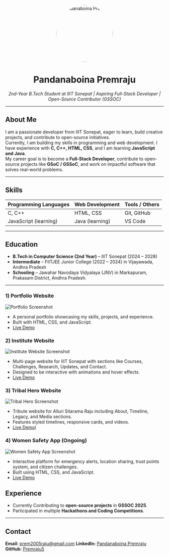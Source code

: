 <!-- ===== Profile Section ===== -->
<p align="center">
 <img src="![premraju](https://github.com/user-attachments/assets/23abb573-0822-42ac-ad60-356db89fb7fa)" alt="Pandanaboina Premraju" width="180" style="border-radius:50%;" />

</p>

<h1 align="center">Pandanaboina Premraju</h1>
<p align="center"><em>2nd-Year B.Tech Student at IIIT Sonepat | Aspiring Full-Stack Developer | Open-Source Contributor (GSSOC)</em></p>

---

<!-- ===== About Me ===== -->
## About Me
I am a passionate developer from IIIT Sonepat, eager to learn, build creative projects, and contribute to open-source initiatives.  
Currently, I am building my skills in programming and web development. I have experience with **C, C++, HTML, CSS**, and I am learning **JavaScript and Java**.  
My career goal is to become a **Full-Stack Developer**, contribute to open-source projects like **GSoC / GSSoC**, and work on impactful software that solves real-world problems.

---

<!-- ===== Skills ===== -->
## Skills
| Programming Languages | Web Development | Tools / Others |
|----------------------|----------------|----------------|
| C, C++               | HTML, CSS      | Git, GitHub     |
| JavaScript (learning)| Java (learning)| VS Code        |

---

<!-- ===== Education ===== -->
## Education
- **B.Tech in Computer Science (2nd Year)** – IIIT Sonepat (2024 – 2028)  
- **Intermediate** – FIITJEE Junior College (2022 – 2024)  in Vijayawada, Andhra Pradesh
- **Schooling** – Jawahar Navodaya Vidyalaya (JNV) in Markapuram, Prakasam District, Andhra Pradesh.
 
---

### 1) Portfolio Website
![Portfolio Screenshot](images/profile.png)
- A personal portfolio showcasing my skills, projects, and experience.
- Built with HTML, CSS, and JavaScript.
- [Live Demo](https:"#")

### 2) Institute Website
![Institute Website Screenshot](images/institute-website.png)
- Multi-page website for IIIT Sonepat with sections like Courses, Challenges, Research, Updates, and Contact.
- Designed to be interactive with animations and hover effects.
- [Live Demo](https://6820e7c6f4dfd05dfd489f16--ornate-horse-0e07dd.netlify.app/)

### 3) Tribal Hero Website
![Tribal Hero Screenshot](images/tribal-hero.png)
- Tribute website for Alluri Sitarama Raju including About, Timeline, Legacy, and Media sections.
- Features styled timelines, responsive cards, and videos.
- [Live Demo](https://hackstory123.netlify.app))

### 4) Women Safety App (Ongoing)
![Women Safety App Screenshot](images/women-safety-app.png)
- Interactive platform for emergency alerts, location sharing, trust points system, and citizen challenges.
- Built using HTML, CSS, and JavaScript.
- [Live Demo](https://women-safety-app.netlify.app)


<!-- ===== Experience ===== -->
## Experience
- Currently Contributing to **open-source projects** in **GSSOC 2025**.
- Participated in multiple **Hackathons and Coding Competitions**.  

---

<!-- ===== Contact ===== -->
## Contact
<p>
  <b>Email:</b> <a href="mailto:prem2005raju@gmail.com">prem2005raju@gmail.com</a>  
  <b>LinkedIn:</b> <a href="https://www.linkedin.com/in/pandanaboina-premraju-1715ab318">Pandanaboina Premraju</a>  
  <b>GitHub:</b> <a href="https://github.com/Premraju5">Premraju5</a>

</p>
